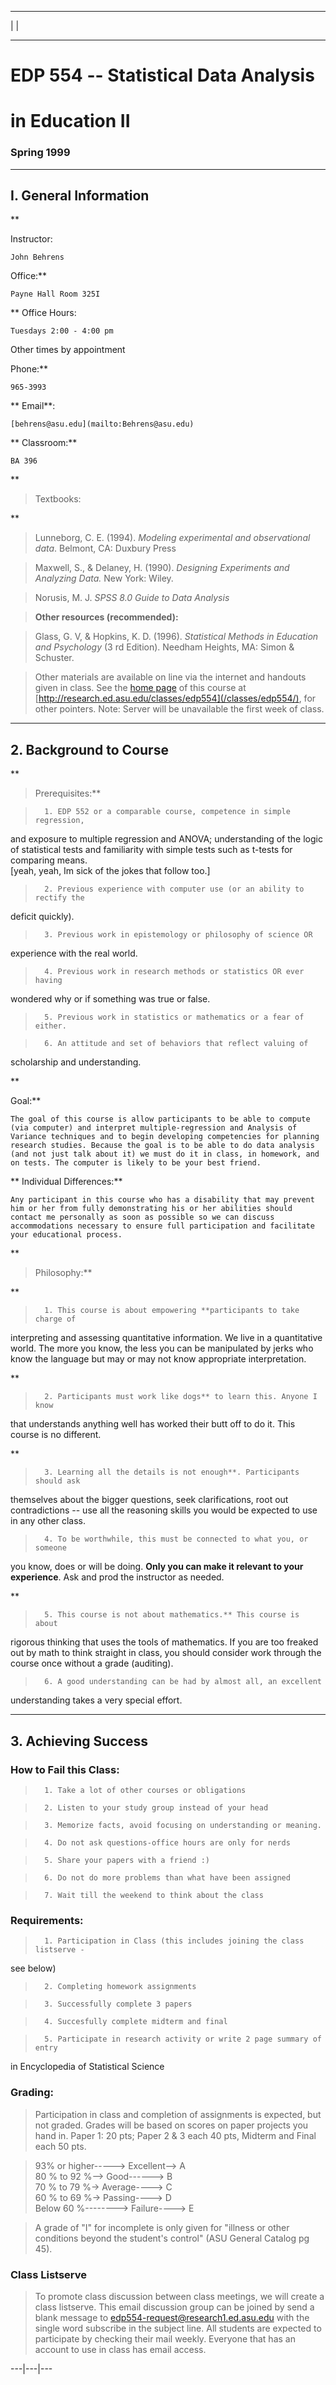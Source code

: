 ---  
  


| |

* * *

# EDP 554 -- Statistical Data Analysis

# in Education II

### Spring 1999

* * *

## I. General Information

**

Instructor:

    John Behrens 
Office:**

    Payne Hall Room 325I 
** Office Hours:

    Tuesdays 2:00 - 4:00 pm  
Other times by appointment

Phone:**

    965-3993 
** Email**:

    [behrens@asu.edu](mailto:Behrens@asu.edu)
** Classroom:**

    BA 396
**

> Textbooks:

**

> Lunneborg, C. E. (1994). _Modeling experimental and observational data_.
Belmont, CA: Duxbury Press

> Maxwell, S., & Delaney, H. (1990). _Designing Experiments and Analyzing
Data._ New York: Wiley.

> Norusis, M. J. _SPSS   8.0 Guide to Data Analysis_

>

> **Other resources (recommended):**

> Glass, G. V, & Hopkins, K. D. (1996). _Statistical Methods in Education and
Psychology_ (3 rd Edition). Needham Heights, MA: Simon & Schuster.

>  
>  Other materials are available on line via the internet and handouts given
in class. See the [home page](Default.htm) of this course at
[http://research.ed.asu.edu/classes/edp554](/classes/edp554/), for other
pointers. Note: Server will be unavailable the first week of class.

* * *

## 2\. Background to Course

**

> Prerequisites:**

>       1. EDP 552 or a comparable course, competence in simple regression,
and exposure to multiple regression and ANOVA; understanding of the logic of
statistical tests and familiarity with simple tests such as t-tests for
comparing means.  
[yeah, yeah, Im sick of the jokes that follow too.]

>       2. Previous experience with computer use (or an ability to rectify the
deficit quickly).

>       3. Previous work in epistemology or philosophy of science OR
experience with the real world.

>       4. Previous work in research methods or statistics OR ever having
wondered why or if something was true or false.

>       5. Previous work in statistics or mathematics or a fear of either.

>       6. An attitude and set of behaviors that reflect valuing of
scholarship and understanding.

**

Goal:**

    The goal of this course is allow participants to be able to compute (via computer) and interpret multiple-regression and Analysis of Variance techniques and to begin developing competencies for planning research studies. Because the goal is to be able to do data analysis (and not just talk about it) we must do it in class, in homework, and on tests. The computer is likely to be your best friend. 
** Individual Differences:**

    Any participant in this course who has a disability that may prevent him or her from fully demonstrating his or her abilities should contact me personally as soon as possible so we can discuss accommodations necessary to ensure full participation and facilitate your educational process. 
**

> Philosophy:**

**

>       1. This course is about empowering **participants to take charge of
interpreting and assessing quantitative information. We live in a quantitative
world. The more you know, the less you can be manipulated by jerks who know
the language but may or may not know appropriate interpretation.

**

>       2. Participants must work like dogs** to learn this. Anyone I know
that understands anything well has worked their butt off to do it. This course
is no different.

**

>       3. Learning all the details is not enough**. Participants should ask
themselves about the bigger questions, seek clarifications, root out
contradictions -- use all the reasoning skills you would be expected to use in
any other class.

>       4. To be worthwhile, this must be connected to what you, or someone
you know, does or will be doing. **Only you can make it relevant to your
experience**. Ask and prod the instructor as needed.

**

>       5. This course is not about mathematics.** This course is about
rigorous thinking that uses the tools of mathematics. If you are too freaked
out by math to think straight in class, you should consider work through the
course once without a grade (auditing).

>       6. A good understanding can be had by almost all, an excellent
understanding takes a very special effort.

* * *

## 3\. Achieving Success

### How to Fail this Class:

>       1. Take a lot of other courses or obligations

>       2. Listen to your study group instead of your head

>       3. Memorize facts, avoid focusing on understanding or meaning.

>       4. Do not ask questions-office hours are only for nerds

>       5. Share your papers with a friend :)

>       6. Do not do more problems than what have been assigned

>       7. Wait till the weekend to think about the class

### Requirements:

>       1. Participation in Class (this includes joining the class listserve -
see below)

>       2. Completing homework assignments

>       3. Successfully complete 3 papers

>       4. Succesfully complete midterm and final

>       5. Participate in research activity or write 2 page summary of entry
in Encyclopedia of Statistical Science

### Grading:

> Participation in class and completion of assignments is expected, but not
graded. Grades will be based on scores on paper projects you hand in. Paper 1:
20 pts; Paper 2 & 3 each 40 pts, Midterm and Final each 50 pts.

> 93% or higher-----> Excellent--> A  
>  80 % to 92 %--> Good------> B  
>  70 % to 79 %-> Average----> C  
>  60 % to 69 %-> Passing----> D  
>  Below 60 %--------> Failure----> E

>  

> A grade of "I" for incomplete is only given for "illness or other conditions
beyond the student's control" (ASU General Catalog pg 45).

>  

### Class Listserve

> To promote class discussion between class meetings, we will create a class
listserve. This email discussion group can be joined by send a blank message
to
[edp554-request@research1.ed.asu.edu](mailto:edp554-request@research.ed.asu.edu)
with the single word subscribe in the subject line. All students are expected
to participate by checking their mail weekly. Everyone that has an account to
use in class has email access.  
  
---|---|---

